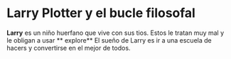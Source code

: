 # Larry Plotter y el bucle filosofal
**Larry** es un niño huerfano que vive con sus tios.
Estos le tratan muy mal y le obligan a usar ** explore**
El sueño de Larry es ir a una escuela de hacers y convertirse en el mejor de todos. 
